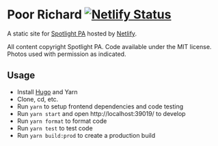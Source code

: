 # Poor Richard [![Netlify Status](https://api.netlify.com/api/v1/badges/0bc95633-f6ac-4e3b-993f-2ec13af97eba/deploy-status)](https://app.netlify.com/sites/poor-richard-spotlightpa/deploys)

A static site for [Spotlight PA](https://www.spotlightpa.org) hosted by [Netlify](https://www.netlify.com/).

All content copyright Spotlight PA. Code available under the MIT license. Photos used with permission as indicated.

## Usage
- Install [Hugo](https://gohugo.io/) and Yarn
- Clone, cd, etc.
- Run `yarn` to setup frontend dependencies and code testing
- Run `yarn start` and open http://localhost:39019/ to develop
- Run `yarn format` to format code
- Run `yarn test` to test code
- Run `yarn build:prod` to create a production build
